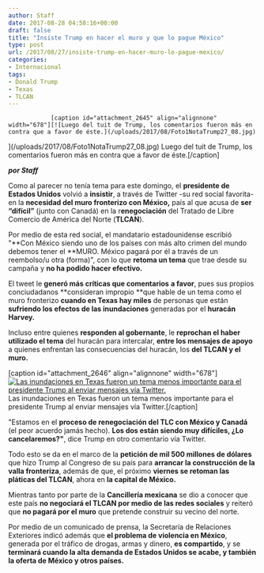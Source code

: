 ```yaml
---
author: Staff
date: 2017-08-28 04:58:16+00:00
draft: false
title: "Insiste Trump en hacer el muro y que lo pague México"
type: post
url: /2017/08/27/insiste-trump-en-hacer-muro-lo-pague-mexico/
categories:
- Internacional
tags:
- Donald Trump
- Texas
- TLCAN
---
```



				[caption id="attachment_2645" align="alignnone" width="678"][![Luego del tuit de Trump, los comentarios fueron más en contra que a favor de éste.](/uploads/2017/08/Foto1NotaTrump27_08.jpg)
](/uploads/2017/08/Foto1NotaTrump27_08.jpg) Luego del tuit de Trump, los comentarios fueron más en contra que a favor de éste.[/caption]

_**por Staff**_

Como al parecer no tenía tema para este domingo, el **presidente de Estados Unidos** volvió a **insistir**, a través de Twitter -su red social favorita- en la **necesidad del muro fronterizo con México,** país al que acusa de **ser “difícil”** (junto con Canadá) en la r**enegociación** del Tratado de Libre Comercio de América del Norte (**TLCAN**).

Por medio de esta red social, el mandatario estadounidense escribió "**Con México siendo uno de los países con más alto crimen del mundo debemos tener el **MURO. México pagará por él a través de un reembolso/u otra (forma)", con lo que **retoma un tema** que trae desde su campaña y **no ha podido hacer efectivo.**

El tweet le **generó más críticas que comentarios** **a favor**, pues sus propios conciudadanos **consideran impropio **que hable de un tema como el muro fronterizo **cuando en Texas hay miles** de personas que están **sufriendo los efectos de las inundaciones** generadas por el **huracán Harvey.**

Incluso entre quienes **responden al gobernante**, le **reprochan el haber utilizado el tema** del huracán para intercalar, **entre los mensajes de apoyo** a quienes enfrentan las consecuencias del huracán, los **del TLCAN y el muro.**

[caption id="attachment_2646" align="alignnone" width="678"][![Las inundaciones en Texas fueron un tema menos importante para el presidente Trump al enviar mensajes vía Twitter.](/uploads/2017/08/Foto2NotaTrump27_08.jpg)
](/uploads/2017/08/Foto2NotaTrump27_08.jpg) Las inundaciones en Texas fueron un tema menos importante para el presidente Trump al enviar mensajes vía Twitter.[/caption]

"Estamos en el **proceso de renegociación del TLC con México y Canadá** (el peor acuerdo jamás hecho). **Los dos están siendo muy difíciles, ¿Lo cancelaremos?"**, dice Trump en otro comentario vía Twitter.

Todo esto se da en el marco de la **petición de mil 500 millones de dólares** que hizo Trump al Congreso de su país para **arrancar la construcción de la valla fronteriza**, además de que, el próximo **viernes se retoman las pláticas del TLCAN**, ahora en **la capital de México.**

Mientras tanto por parte de la **Cancillería mexicana** se dio a conocer que este país **no negociará el TLCAN por medio de las redes sociales** y reiteró que **no pagará por el muro** que pretende construir su vecino del norte.

Por medio de un comunicado de prensa, la Secretaría de Relaciones Exteriores indicó además que **el problema de violencia en México**, generada por el tráfico de drogas, armas y dinero, **es compartido**, y se **terminará cuando la alta demanda de Estados Unidos se acabe, y también la oferta de México y otros países.**		
